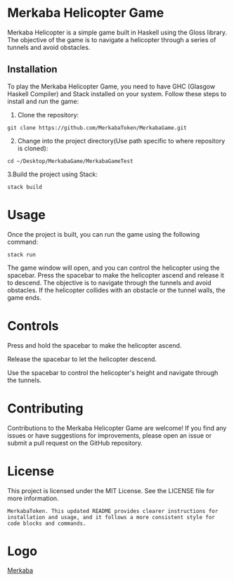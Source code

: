 # Merkaba Helicopter Game

Merkaba Helicopter is a simple game built in Haskell using the Gloss library. The objective of the game is to navigate a helicopter through a series of tunnels and avoid obstacles.

## Installation

To play the Merkaba Helicopter Game, you need to have GHC (Glasgow Haskell Compiler) and Stack installed on your system. Follow these steps to install and run the game:

1. Clone the repository:

```
git clone https://github.com/MerkabaToken/MerkabaGame.git
```

2. Change into the project directory(Use path specific to where repository is cloned):
```
cd ~/Desktop/MerkabaGame/MerkabaGameTest
```

3.Build the project using Stack:
```
stack build
```

# Usage
Once the project is built, you can run the game using the following command:
```
stack run
```

The game window will open, and you can control the helicopter using the spacebar. Press the spacebar to make the helicopter ascend and release it to descend. The objective is to navigate through the tunnels and avoid obstacles. If the helicopter collides with an obstacle or the tunnel walls, the game ends.

# Controls

Press and hold the spacebar to make the helicopter ascend.

Release the spacebar to let the helicopter descend.

Use the spacebar to control the helicopter's height and navigate through the tunnels.

# Contributing
Contributions to the Merkaba Helicopter Game are welcome! If you find any issues or have suggestions for improvements, please open an issue or submit a pull request on the GitHub repository.

# License
This project is licensed under the MIT License. See the LICENSE file for more information.
```
MerkabaToken. This updated README provides clearer instructions for installation and usage, and it follows a more consistent style for code blocks and commands.
```

# Logo
[Merkaba](https://ipfs.io/ipfs/QmYouSUeLudR5e5TK4sbLV6bvh4v9HEVgGKcCnb2LbButV)

